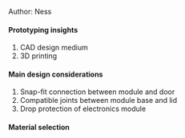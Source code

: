 Author: Ness

#### Prototyping insights
1. CAD design medium
2. 3D printing

#### Main design considerations
1. Snap-fit connection between module and door
2. Compatible joints between module base and lid
3. Drop protection of electronics module

#### Material selection
